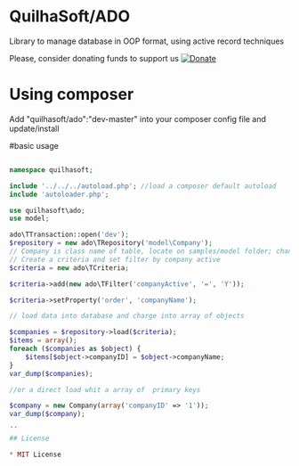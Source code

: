 # QuilhaSoft/ADO
Library to manage database in OOP format, using active record techniques<br>

Please, consider donating funds to support us
[![Donate](https://img.shields.io/badge/Donate-PayPal-green.svg)](https://www.paypal.com/cgi-bin/webscr?cmd=_s-xclick&hosted_button_id=EE7CD4UZEL3A4&source=url)

# Using composer
Add "quilhasoft/ado":"dev-master" into your composer config file and update/install

#basic usage
```php

namespace quilhasoft;

include '../../../autoload.php'; //load a composer default autoload
include 'autoloader.php';

use quilhasoft\ado;
use model;

ado\TTransaction::open('dev');
$repository = new ado\TRepository('model\Company');
// Company is class name of table, locate on samples/model folder; change tablename into Company.php file to use this sample
// Create a criteria and set filter by company active
$criteria = new ado\TCriteria;

$criteria->add(new ado\TFilter('companyActive', '=', 'Y'));

$criteria->setProperty('order', 'companyName');

// load data into database and charge into array of objects

$companies = $repository->load($criteria);
$items = array();
foreach ($companies as $object) {
    $items[$object->companyID] = $object->companyName;
}
var_dump($companies);

//or a direct load whit a array of  primary keys

$company = new Company(array('companyID' => '1'));
var_dump($company);

´´
## License

* MIT License
